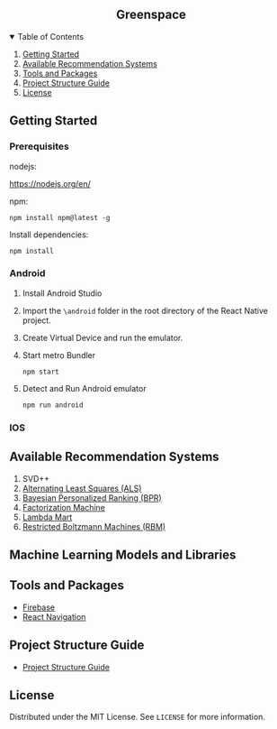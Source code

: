 <div align="center">
    <h2>Greenspace</h2>
</div>

<details open="open">
  <summary>Table of Contents</summary>
  <ol>
    <!-- 
    Waiting for a mission statement.
    <li>
      <a href="#about-the-project">About The Project</a>
    </li> 
    -->
    <li>
      <a href="#getting-started">Getting Started</a>
    </li>
      <li><a href="#available-recommendation-systems">Available Recommendation Systems</a></li>
    <li><a href="#tools-and-packages">Tools and Packages</a></li>
    <li><a href="#project-structure-guide">Project Structure Guide</a></li>
    <li><a href="#license">License</a></li>
  </ol>
</details>

## Getting Started

### Prerequisites

nodejs:

https://nodejs.org/en/

npm:

    npm install npm@latest -g

Install dependencies:

    npm install

### Android

1.  Install Android Studio
2.  Import the `\android` folder in the root directory of the React Native project.
3.  Create Virtual Device and run the emulator.
4.  Start metro Bundler

        npm start

5.  Detect and Run Android emulator

        npm run android

### IOS

## Available Recommendation Systems

1. SVD++
2. [Alternating Least Squares (ALS)](https://towardsdatascience.com/prototyping-a-recommender-system-step-by-step-part-2-alternating-least-square-als-matrix-4a76c58714a1)
3. [Bayesian Personalized Ranking (BPR)](https://towardsdatascience.com/recommender-system-using-bayesian-personalized-ranking-d30e98bba0b9)
4. [Factorization Machine](<https://towardsdatascience.com/factorization-machines-for-item-recommendation-with-implicit-feedback-data-5655a7c749db#:~:text=Factorization%20Machines%20(FM)%20are%20generic,regression%2C%20classification%2C%20and%20ranking.>)
5. [Lambda Mart](https://www.educative.io/edpresso/what-is-lambdamart)
6. [Restricted Boltzmann Machines (RBM)](https://en.wikipedia.org/wiki/Restricted_Boltzmann_machine)

## Machine Learning Models and Libraries

## Tools and Packages

-   [Firebase](https://firebase.google.com/)
-   [React Navigation](https://reactnavigation.org/)

## Project Structure Guide

-   [Project Structure Guide](https://cheesecakelabs.com/blog/efficient-way-structure-react-native-projects/)

## License

Distributed under the MIT License. See `LICENSE` for more information.
